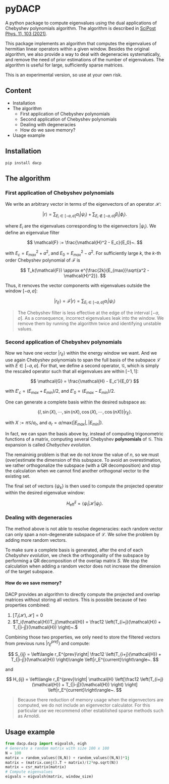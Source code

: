 # pyDACP

A python package to compute eigenvalues using the dual applications of Chebyshev polynomials algorithm. The algorithm is described in [SciPost Phys. 11, 103 (2021)](https://scipost.org/SciPostPhys.11.6.103).

This package implements an algorithm that computes the eigenvalues of hermitian linear operators within a given window. Besides the original algorithm, we also provide a way to deal with degeneracies systematically, and remove the need of prior estimations of the number of eigenvalues. The algorithm is useful for large, sufficiently sparse matrices.

This is an experimental version, so use at your own risk.

## Content

* Installation
* The algorithm
    + First application of Chebyshev polynomials
    + Second application of Chebyshev polynomials
    + Dealing with degeneracies
    + How do we save memory?
* Usage example

## Installation

```
pip install dacp
```

## The algorithm

### First application of Chebyshev polynomials

We write an arbitrary vector in terms of the eigenvectors of an operator $\mathcal{H}$:

$$
|r\rangle = \sum_{E_i \in [-a, a]} \alpha_i |\psi_i\rangle + \sum_{E_i \notin [-a, a]} \beta_i |\phi_i\rangle.
$$

where $E_i$ are the eigenvalues corresponding to the eigenvectors $|\psi_i\rangle$.
We define an eigenvalue filter

$$
\mathcal{F} := \frac{\mathcal{H}^2 - E_c}{E_0}~.
$$

with $E_c = E_{max}^2 + a^2$, and $E_0 = E_{max}^2 - a^2$.
For sufficiently large $k$, the $k$-th order Chebyshev polynomial of $\mathcal{F}$ is

$$
T_k(\mathcal{F}) \approx e^{\frac{2k}{E_{max}}\sqrt{a^2 - \mathcal{H}^2}}.
$$

Thus, it removes the vector components with eigenvalues outside the window $[-a, a]$:

$$
|r_E\rangle = \mathcal{F}|r\rangle = \sum_{E_i \in [-a, a]} \alpha_i |\psi_i\rangle
$$

> The Chebyshev filter is less effective at the edge of the interval $[-a, a]$. As a consequence, incorrect eigenvalues leak into the window. We remove them by running the algorithm twice and identifying unstable values.

### Second application of Chebyshev polynomials

Now we have one vector $|r_E\rangle$ within the energy window we want.
And we use again Chebyshev polynomials to span the full basis of the subspace $\mathcal{L}$ with $E \in [-a, a]$.
For that, we define a second operator, $\mathcal{G}$, which is simply the rescaled operator such that all eigenvalues are within $[-1, 1]$:

$$
\mathcal{G} = \frac{\mathcal{H} - E_c'}{E_0'}
$$

with $E'_c = (E_{max} + E_{min})/2$, and $E'_0 = (E_{max} - E_{min})/2$.

One can generate a complete basis within the desired subspace as:

$$
\left\lbrace I, \sin(X), \cdots, \sin(nX), \cos(X), \cdots, \cos(nX)\right\rbrace |r_E\rangle.
$$

with $X:=\pi\mathcal{G}/a_r$, and $a_r = a/\mathrm{max}(|E_{max}|, |E_{min}|)$.

In fact, we can span the basis above by, instead of computing trigonometric functions of a matrix, computing several Chebyshev **polynomials** of $\mathcal{G}$.
This expansion is called *Chebychev evolution*.

The remaininig problem is that we do not know the value of $n$, so we must (over)estimate the dimension of this subspace.
To avoid an overestimation, we rather orthogonalize the subspace (with a QR decomposition) and stop the calculation when we cannot find another orthogonal vector to the existing set.

The final set of vectors $\lbrace \psi_k \rbrace$ is then used to compute the projected operator within the desired eigenvalue window:

$$
H_{\text{eff}}^{ij} = \langle \psi_i |\mathcal{H}|\psi_j\rangle.
$$

### Dealing with degeneracies

The method above is not able to resolve degeneracies: each random vector can only span a non-degenerate subspace of $\mathcal{L}$.
We solve the problem by adding more random vectors.

To make sure a complete basis is generated, after the end of each *Chebyshev evolution*, we check the orthogonality of the subspace by performing a QR decomposition of the overlap matrix $S$.
We stop the calculation when adding a random vector does not increase the dimension of the target subspace.

#### How do we save memory?

DACP provides an algorithm to directly compute the projected and overlap matrices without storing all vectors.
This is possible because of two properties combined:
1. $[T_i(\mathcal{H}), \mathcal{H}]=0$
2. $T_i(\mathcal{H})T_j(\mathcal{H}) = \frac12 \left(T_{i+j}(\mathcal{H}) + T_{|i-j|}(\mathcal{H}) \right)~.$

Combining those two properties, we only need to store the filtered vectors from previous runs $|r_E^{pref}\rangle$ and compute:

$$
S_{ij} = \left\langle r_E^{prev}\right| \frac12 \left(T_{i+j}(\mathcal{H}) + T_{|i-j|}(\mathcal{H}) \right)\rangle \left|r_E^{current}\right\rangle~.
$$

and

$$
H_{ij} = \left\langle r_E^{prev}\right| \mathcal{H} \left[\frac12 \left(T_{i+j}(\mathcal{H}) + T_{|i-j|}(\mathcal{H}) \right) \right] \left|r_E^{current}\right\rangle~.
$$

> Because there reduction of memory usage when the eigenvectors are computed, we do not include an eigenvector calculator. For this particular use we recommend other established sparse methods such as Arnoldi.

## Usage example

```python
from dacp.dacp import eigvalsh, eigh
# Generate a random matrix with size 100 x 100
N = 100
matrix = random_values((N,N)) + random_values((N,N))*1j
matrix = (matrix.conj().T + matrix)/(2*np.sqrt(N))
matrix = csr_matrix(matrix)
# Compute eigenvalues
eigvals = eigvalsh(matrix, window_size)
```
